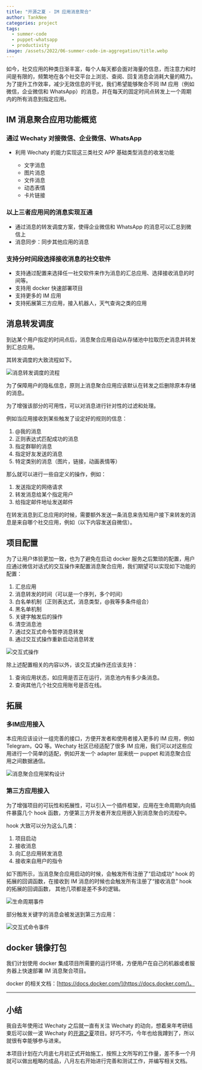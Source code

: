 ```yaml
---
title: "开源之夏 - IM 应用消息聚合"
author: TankNee
categories: project
tags:
  - summer-code
  - puppet-whatsapp
  - productivity
image: /assets/2022/06-summer-code-im-aggregation/title.webp
---
```


如今，社交应用的种类日渐丰富，每个人每天都会面对海量的信息，而注意力和时间是有限的，频繁地在各个社交平台上浏览、查阅、回复消息会消耗大量的精力。为了提升工作效率，减少无效信息的干扰，我们希望能够聚合不同 IM 应用（例如微信，企业微信和 WhatsApp）的消息，并在每天的固定时间点转发上一个周期内的所有消息到指定应用。

## IM 消息聚合应用功能概览

### 通过 Wechaty 对接微信、企业微信、WhatsApp

* 利用 Wechaty 的能力实现这三类社交 APP 基础类型消息的收发功能

  * 文字消息
  * 图片消息
  * 文件消息
  * 动态表情
  * 卡片链接

### 以上三者应用间的消息实现互通

* 通过消息的转发调度方案，使得企业微信和 WhatsApp 的消息可以汇总到微信上
* 消息同步：同步其他应用的消息

### 支持分时间段选择接收消息的社交软件

* 支持通过配置来选择任一社交软件来作为消息的汇总应用、选择接收消息的时间等。
* 支持用 docker 快速部署项目
* 支持更多的 IM 应用
* 支持拓展第三方应用，接入机器人，天气查询之类的应用

## 消息转发调度

到达某个用户指定的时间点后，消息聚合应用自动从存储池中拉取历史消息并转发到汇总应用。

其转发调度的大致流程如下。

![消息转发调度的流程](/assets/2022/06-summer-code-im-aggregation/1.webp)

为了保障用户的隐私信息，原则上消息聚合应用应该默认在转发之后删除原本存储的消息。

为了增强该部分的可用性，可以对消息进行针对性的过滤和处理。

例如当应用接收到某些触发了设定好的规则的信息：

1. @我的消息
2. 正则表达式匹配成功的消息
3. 指定群聊的消息
4. 指定好友发送的消息
5. 特定类别的消息（图片，链接，动画表情等）

那么就可以进行一些自定义的操作，例如：

1. 发送指定的网络请求
2. 转发消息给某个指定用户
3. 给指定邮件地址发送邮件

在转发消息到汇总应用的时候，需要额外发送一条消息来告知用户接下来转发的消息是来自哪个社交应用，例如（以下内容发送自微信）。

## 项目配置

为了让用户体验更加一致，也为了避免在启动 docker 服务之后繁琐的配置，用户应通过微信对话式的交互操作来配置消息聚合应用，我们期望可以实现如下功能的配置：

1. 汇总应用
2. 消息转发的时间（可以是一个序列，多个时间）
3. 白名单机制（正则表达式，消息类型，@我等多条件组合）
4. 黑名单机制
5. 关键字触发后的操作
6. 清空消息池
7. 通过交互式命令暂停消息转发
8. 通过交互式操作重新启动消息转发

![交互式操作](/assets/2022/06-summer-code-im-aggregation/2.webp)

除上述配置相关的内容以外，该交互式操作还应该支持：

1. 查询应用状态，如应用是否正在运行，消息池内有多少条消息。
2. 查询其他几个社交应用账号是否在线。

## 拓展

### 多IM应用接入

本应用应该设计一组完善的接口，方便开发者和使用者接入更多的 IM 应用，例如 Telegram，QQ 等。Wechaty 社区已经适配了很多 IM 应用，我们可以对这些应用进行一个简单的适配，例如开发一个 adapter 层来统一 puppet 和消息聚合应用之间数据通信。

![消息聚合应用架构设计](/assets/2022/06-summer-code-im-aggregation/4.webp)

### 第三方应用接入

为了增强项目的可玩性和拓展性，可以引入一个插件框架，应用在生命周期内向插件暴露几个 hook 函数，方便第三方开发者开发应用嵌入到消息聚合的流程中。

hook 大致可以分为这么几类：

1. 项目启动
2. 接收消息
3. 向汇总应用转发消息
4. 接收来自用户的指令

如下图所示，当消息聚合应用启动的时候，会触发所有注册了“启动成功” hook 的拓展的回调函数，在接收到 IM 消息的时候也会触发所有注册了“接收消息” hook 的拓展的回调函数， 其他几项都是差不多的逻辑。

![生命周期事件](/assets/2022/06-summer-code-im-aggregation/3.webp)

部分触发关键字的消息会被发送到第三方应用：

![交互式命令事件](/assets/2022/06-summer-code-im-aggregation/5.webp)

## docker 镜像打包

我们计划使用 docker 集成项目所需要的运行环境，方便用户在自己的机器或者服务器上快速部署 IM 消息聚合项目。

docker 的相关文档：[https://docs.docker.com/](https://docs.docker.com/)。

---

## 小结

我自去年使用过 Wechaty 之后就一直有关注 Wechaty 的动向，想着来年考研结束后可以做一波 Wechaty 的[开源之夏](https://summer-ospp.ac.cn/#/org/prodetail/220260301)项目。好巧不巧，今年也给我蹲到了，所以就很有幸能够参与进来。

本项目计划在六月底七月初正式开始施工，按照上文所写的工作量，差不多一个月就可以做出粗略的成品，八月左右开始进行完善和测试工作，并编写相关文档。
